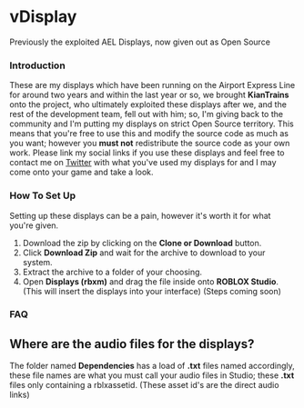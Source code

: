 # vDisplay
Previously the exploited AEL Displays, now given out as Open Source

### Introduction
These are my displays which have been running on the Airport Express Line for around two years and within the last year or so, we brought **KianTrains** onto the project, who ultimately exploited these displays after we, and the rest of the development team, fell out with him; so, I'm giving back to the community and I'm putting my displays on strict Open Source territory. This means that you're free to use this and modify the source code as much as you want; however you **must not** redistribute the source code as your own work. Please link my social links if you use these displays and feel free to contact me on [Twitter](https://twitter.com/xSklzxDark) with what you've used my displays for and I may come onto your game and take a look.

### How To Set Up
Setting up these displays can be a pain, however it's worth it for what you're given.

1. Download the zip by clicking on the **Clone or Download** button.
2. Click **Download Zip** and wait for the archive to download to your system.
3. Extract the archive to a folder of your choosing.
4. Open **Displays (rbxm)** and drag the file inside onto **ROBLOX Studio**. (This will insert the displays into your interface)
(Steps coming soon)

### FAQ

## Where are the audio files for the displays?
The folder named **Dependencies** has a load of **.txt** files named accordingly, these file names are what you must call your audio files in Studio; these **.txt** files only containing a rblxassetid. (These asset id's are the direct audio links)